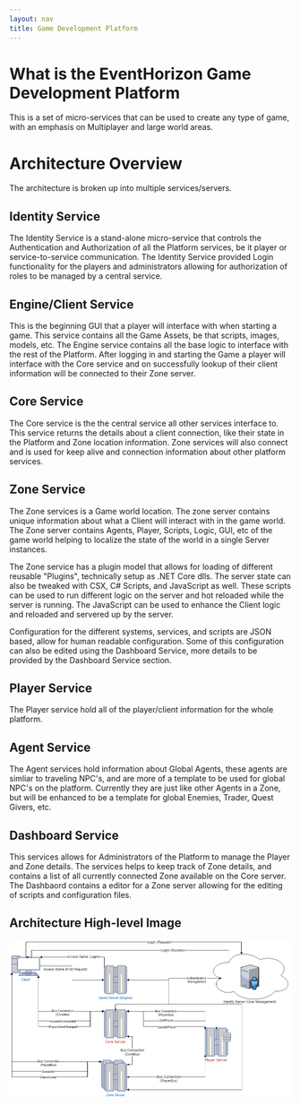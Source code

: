 ```yaml
---
layout: nav
title: Game Development Platform
---
```


# What is the EventHorizon Game Development Platform

This is a set of micro-services that can be used to create any type of game, with an emphasis on Multiplayer and large world areas.

# Architecture Overview

The architecture is broken up into multiple services/servers.

## Identity Service

The Identity Service is a stand-alone micro-service that controls the Authentication and Authorization of all the Platform services, be it player or service-to-service communication. The Identity Service provided Login functionality for the players and administrators allowing for authorization of roles to be managed by a central service. 

## Engine/Client Service

This is the beginning GUI that a player will interface with when starting a game. This service contains all the Game Assets, be that scripts, images, models, etc. The Engine service contains all the base logic to interface with the rest of the Platform. After logging in and starting the Game a player will interface with the Core service and on successfully lookup of their client information will be connected to their Zone server.

## Core Service

The Core service is the the central service all other services interface to. This service returns the details about a client connection, like their state in the Platform and Zone location information. Zone services will also connect and is used for keep alive and connection information about other platform services.

## Zone Service

The Zone services is a Game world location. The zone server contains unique information about what a Client will interact with in the game world. The Zone server contains Agents, Player, Scripts, Logic, GUI, etc of the game world helping to localize the state of the world in a single Server instances.

The Zone service has a plugin model that allows for loading of different reusable "Plugins", technically setup as .NET Core dlls. The server state can also be tweaked with CSX, C# Scripts, and JavaScript as well. These scripts can be used to run different logic on the server and hot reloaded while the server is running. The JavaScript can be used to enhance the Client logic and reloaded and servered up by the server.

Configuration for the different systems, services, and scripts are JSON based, allow for human readable configuration. Some of this configuration can also be edited using the Dashboard Service, more details to be provided by the Dashboard Service section.

## Player Service

The Player service hold all of the player/client information for the whole platform.

## Agent Service

The Agent services hold information about Global Agents, these agents are simliar to traveling NPC's, and are more of a template to be used for global NPC's on the platform. Currently they are just like other Agents in a Zone, but will be enhanced to be a template for global Enemies, Trader, Quest Givers, etc.

## Dashboard Service

This services allows for Administrators of the Platform to manage the Player and Zone details. The services helps to keep track of Zone details, and contains a list of all currently connected Zone available on the Core server. The Dashbaord contains a editor for a Zone server allowing for the editing of scripts and configuration files. 

## Architecture High-level Image
![Platform Architecture](/image/architecture/PlatformArchitecture.png)